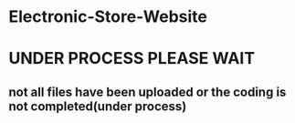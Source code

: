 # Electronic-Store-Website
<h1>UNDER PROCESS PLEASE WAIT</h1><h2>not all files have been uploaded or the coding is not completed(under process)</h2>
